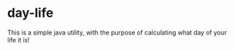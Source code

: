 # day-life
This is a simple java utility, with the purpose of calculating what day of your life it is! 
